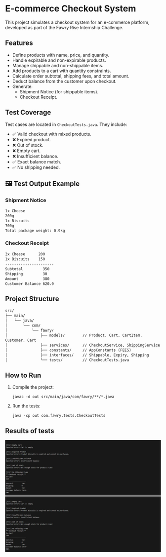 # E-commerce Checkout System

This project simulates a checkout system for an e-commerce platform, developed as part of the Fawry Rise Internship Challenge.

##  Features

- Define products with name, price, and quantity.
- Handle expirable and non-expirable products.
- Manage shippable and non-shippable items.
- Add products to a cart with quantity constraints.
- Calculate order subtotal, shipping fees, and total amount.
- Deduct balance from the customer upon checkout.
- Generate:
    - Shipment Notice (for shippable items).
    - Checkout Receipt.

##  Test Coverage

Test cases are located in `CheckoutTests.java`. They include:

- ✅ Valid checkout with mixed products.
- ❌ Expired product.
- ❌ Out of stock.
- ❌ Empty cart.
- ❌ Insufficient balance.
- ✅ Exact balance match.
- ✅ No shipping needed.

## 🖼 Test Output Example

### **Shipment Notice**
```
1x Cheese
200g
1x Biscuits
700g
Total package weight: 0.9kg
```

### **Checkout Receipt**
```
2x Cheese      200
1x Biscuits    150
----------------------
Subtotal         350
Shipping         30
Amount           380
Customer Balance 620.0
```

##  Project Structure

```
src/
├── main/
│   └── java/
│       └── com/
│           └── fawry/
│               ├── models/        // Product, Cart, CartItem, Customer, Cart
│               ├── services/      // CheckoutService, ShippingService
│               ├── constants/     // AppConstants (FEES)
│               ├── interfaces/    // Shippable, Expiry, Shipping
│               └── tests/         // CheckoutTests.java
```

##  How to Run

1. Compile the project:
     ```
     javac -d out src/main/java/com/fawry/**/*.java
     ```
2. Run the tests:
     ```
     java -cp out com.fawry.tests.CheckoutTests
     ```
## Results of tests 

![Test Results part1](src/main/java/com/fawry/Assets/test1.jpg)
![Test Results part1](/src/main/java/com/fawry/Assets/test1.jpg)